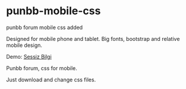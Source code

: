 # punbb-mobile-css
punbb forum mobile css added

Designed for mobile phone and tablet. Big fonts, bootstrap and relative mobile design.

Demo: [Sessiz Bilgi](https://www.sessizbilgi.com)

Punbb forum, css for mobile.

Just download and change css files.
